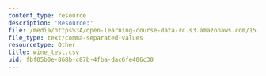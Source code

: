 ```yaml
---
content_type: resource
description: 'Resource:'
file: /media/https%3A/open-learning-course-data-rc.s3.amazonaws.com/15-071-the-analytics-edge-spring-2017/fbf05b0e868bc87b4fbadac6fe406c30_wine_test.csv
file_type: text/comma-separated-values
resourcetype: Other
title: wine_test.csv
uid: fbf05b0e-868b-c87b-4fba-dac6fe406c30
---
```

